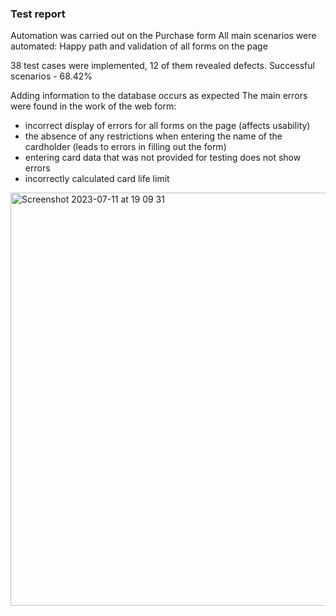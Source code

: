 ### Test report

Automation was carried out on the Purchase form
All main scenarios were automated: Happy path and validation of all forms on the page

38 test cases were implemented, 12 of them revealed defects.
Successful scenarios - 68.42%

Adding information to the database occurs as expected
The main errors were found in the work of the web form:
- incorrect display of errors for all forms on the page (affects usability)
- the absence of any restrictions when entering the name of the cardholder (leads to errors in filling out the form)
- entering card data that was not provided for testing does not show errors
- incorrectly calculated card life limit

<img width="661" alt="Screenshot 2023-07-11 at 19 09 31" src="https://github.com/ArthurPetrosov/JavaKursovaya/assets/125126241/3ab46185-500e-4fe5-a8d9-5e878345daa7">
